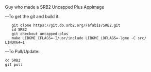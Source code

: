 Guy who made a SRB2 Uncapped Plus Appimage

--To get the git and build it:
```
   git clone https://git.do.srb2.org/Fafabis/SRB2.git
   cd SRB2
   git checkout uncapped-plus
   make LIBGME_CFLAGS=-I/usr/include LIBGME_LDFLAGS=-lgme -C src/ LINUX64=1
```

--To Pull/Update:
```
cd SRB2
git pull
```
